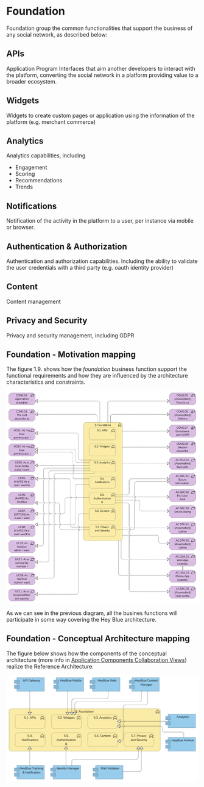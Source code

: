 # Foundation

Foundation group the common functionalities that support the business of any social network, as described below:

## APIs

Application Program Interfaces that aim another developers to interact with the platform, converting the social network in a platform providing value to a broader ecosystem.

## Widgets

Widgets to create custom pages or application using the information of the platform (e.g. merchant commerce)

## Analytics

Analytics capabilities, including

* Engagement
* Scoring
* Recommendations
* Trends

## Notifications

Notification of the activity in the platform to a user, per instance via mobile or browser.

## Authentication & Authorization

Authentication and authorization capabilities. Including the ability to validate the user credentials with a third party (e.g. oauth identity provider)

## Content

Content management

## Privacy and Security

Privacy and security management, including GDPR

## Foundation - Motivation mapping

The figure 1.9. shows how the *foundation* business function support the functional requirements and how they are influenced by the architecture characteristics and constraints.

![Foundation - Motivation Matrix](/Assets/1.9.Motivation-Foundation-mapping.png)

As we can see in the previous diagram, all the busines functions will participate in some way covering the Hey Blue architecture.

## Foundation - Conceptual Architecture mapping

The figure below shows how the components of the conceptual architecture (more info in [Application Components Collaboration Views](/README.md#application-component-collaboration-views)) realize the Reference Architecture.

![Foundation Conceptual Architecture Mapping](/Assets/Foundation-Conceptual-Architecture-Mapping.png)